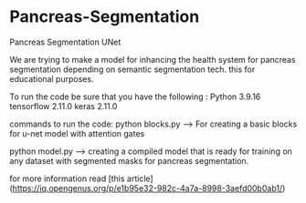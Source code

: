 # Pancreas-Segmentation
Pancreas Segmentation UNet


We are trying to make a model for inhancing the health system for pancreas segmentation depending on semantic segmentation tech. this for educational purposes.

To run the code be sure that you have the following :
Python 3.9.16
tensorflow 2.11.0
keras 2.11.0


commands to run the code:
python blocks.py --> For creating a basic blocks for u-net model with attention gates 

python model.py --> creating a compiled model that is ready for training on any dataset with segmented masks for pancreas segmentation.

for more information read [this article] (https://iq.opengenus.org/p/e1b95e32-982c-4a7a-8998-3aefd00b0ab1/)


